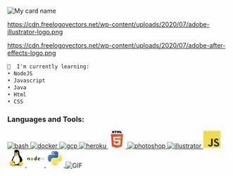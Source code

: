 ![My card name](https://cardivo.vercel.app/api?name=Alpha%20X&description=Hi,%20I%27m%20a%20%20%20simple%20developer&image=https://avatars.githubusercontent.com/u/94374721?s=96&v=4&backgroundColor=%23ecf0f1&github=I-am-ALPHA&pattern=leaf&colorPattern=%23eaeaea)
</p>

https://cdn.freelogovectors.net/wp-content/uploads/2020/07/adobe-illustrator-logo.png

https://cdn.freelogovectors.net/wp-content/uploads/2020/07/adobe-after-effects-logo.png


```
📃  I'm currently learning:
• NodeJS
• Javascript
• Java
• Html
• CSS
```  
<h3 align="left">Languages and Tools:</h3>
<p align="left"> <a href="https://www.gnu.org/software/bash/" target="_blank"> <img src="https://www.vectorlogo.zone/logos/gnu_bash/gnu_bash-icon.svg" alt="bash" width="40" height="40"/> </a> <a href="https://gitlab.com" target="_blank"> <img src="https://www.vectorlogo.zone/logos/gitlab/gitlab-icon.svg" alt="docker" width="40" height="40"/> </a> <a href="https://cloud.google.com" target="_blank"> <img src="https://www.vectorlogo.zone/logos/google_cloud/google_cloud-icon.svg" alt="gcp" width="40" height="40"/> </a> <a href="https://heroku.com" target="_blank"> <img src="https://www.vectorlogo.zone/logos/heroku/heroku-icon.svg" alt="heroku" width="40" height="40"/> </a> <a href="https://www.w3.org/html/" target="_blank"> <img src="https://raw.githubusercontent.com/devicons/devicon/master/icons/html5/html5-original-wordmark.svg" alt="html5" width="40" height="40"/> </a> <a href="https://www.adobe.com/products/photoshop.html" target="_blank"> <img src="https://cdn.freelogovectors.net/wp-content/uploads/2020/07/adobe-photoshop-logo.png" alt="photoshop" width="40" height="40"/> </a> <a href="https://www.adobe.com/in/products/illustrator.html" target="_blank"> <img src="https://cdn.freelogovectors.net/wp-content/uploads/2020/07/adobe-illustrator-logo.png" alt="illustrator" width="40" height="40"/> </a> <a href="https://developer.mozilla.org/en-US/docs/Web/JavaScript" target="_blank"> <img src="https://raw.githubusercontent.com/devicons/devicon/master/icons/javascript/javascript-original.svg" alt="javascript" width="40" height="40"/> </a> <a href="https://www.linux.org/" target="_blank"> <img src="https://raw.githubusercontent.com/devicons/devicon/master/icons/linux/linux-original.svg" alt="linux" width="40" height="40"/> </a> <a href="https://nodejs.org" target="_blank"> <img src="https://raw.githubusercontent.com/devicons/devicon/master/icons/nodejs/nodejs-original-wordmark.svg" alt="nodejs" width="40" height="40"/> </a> <a href="https://www.python.org" target="_blank"> <img src="https://raw.githubusercontent.com/devicons/devicon/master/icons/python/python-original.svg" alt="python" width="40" height="40"/> </a>

  

<img align="center" fit="fill" alt="GIF" src="https://media.giphy.com/media/836HiJc7pgzy8iNXCn/giphy.gif" />
